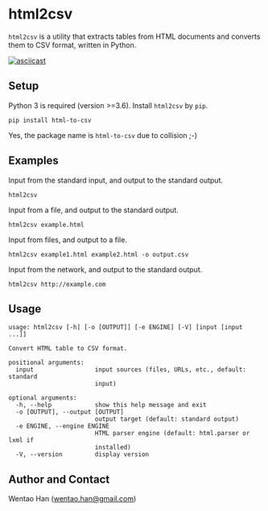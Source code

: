 # html2csv

`html2csv` is a utility that extracts tables from HTML documents and converts them to CSV format, written in Python.

[![asciicast](https://asciinema.org/a/259747.svg)](https://asciinema.org/a/259747)

## Setup

Python 3 is required (version >=3.6).  Install `html2csv` by `pip`.

```
pip install html-to-csv
```

Yes, the package name is `html-to-csv` due to collision ;-)

## Examples

Input from the standard input, and output to the standard output.

    html2csv

Input from a file, and output to the standard output.

    html2csv example.html

Input from files, and output to a file.

    html2csv example1.html example2.html -o output.csv

Input from the network, and output to the standard output.

    html2csv http://example.com

## Usage

```
usage: html2csv [-h] [-o [OUTPUT]] [-e ENGINE] [-V] [input [input ...]]

Convert HTML table to CSV format.

positional arguments:
  input                 input sources (files, URLs, etc., default: standard
                        input)

optional arguments:
  -h, --help            show this help message and exit
  -o [OUTPUT], --output [OUTPUT]
                        output target (default: standard output)
  -e ENGINE, --engine ENGINE
                        HTML parser engine (default: html.parser or lxml if
                        installed)
  -V, --version         display version
```

## Author and Contact

Wentao Han (wentao.han@gmail.com)
